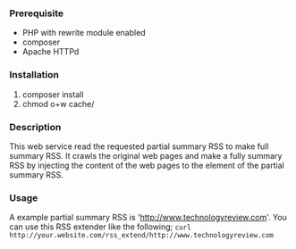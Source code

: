 ### Prerequisite
* PHP with rewrite module enabled
* composer
* Apache HTTPd

### Installation
1. composer install
1. chmod o+w cache/

### Description
This web service read the requested partial summary RSS to make full summary RSS. It crawls the original web pages and make a fully summary RSS by injecting the content of the web pages to the <description> element of the partial summary RSS.

### Usage
A example partial summary RSS is 'http://www.technologyreview.com'.
You can use this RSS extender like the following;
 `curl http://your.website.com/rss_extend/http://www.technologyreview.com`
